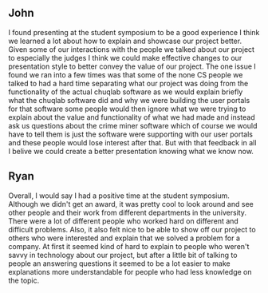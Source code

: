 ## John
I found presenting at the student symposium to be a good experience I think we learned a lot about how to explain and showcase our project better. Given some of our interactions with the people we talked about our project to especially the judges I think we could make effective changes to our presentation style to better convey the value of our project. The one issue I found we ran into a few times was that some of the none CS people we talked to had a hard time separating what our project was doing from the functionality of the actual chuqlab software as we would explain briefly what the chuqlab software did and why we were building the user portals for that software some people would then ignore what we were trying to explain about the value and  functionality of what we had made and instead ask us questions about the crime miner software which of course we would have to tell them is just the software were supporting with our user portals and these people would lose interest after that. But with that feedback in all I belive we could create a better presentation knowing what we know now. 

 ## Ryan
Overall, I would say I had a positive time at the student symposium. Although we didn't get an award, it was pretty cool to look around and see other people and their work from different departments in the university. There were a lot of different people who worked hard on different and difficult problems. Also, it also felt nice to be able to show off our project to others who were interested and explain that we solved a problem for a company. At first it seemed kind of hard to explain to people who weren't savvy in technology about our project, but after a little bit of talking to people an answering questions it seemed to be a lot easier to make explanations more understandable for people who had less knowledge on the topic. 
